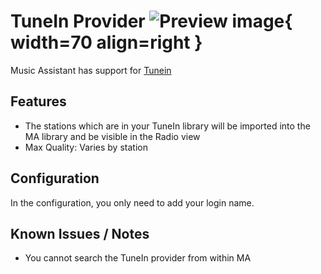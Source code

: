 # TuneIn Provider ![Preview image](../assets/icons/tunein-icon.svg){ width=70 align=right }

Music Assistant has support for [Tunein](https://tunein.com/)

## Features

- The stations which are in your TuneIn library will be imported into the MA library and be visible in the Radio view
- Max Quality: Varies by station
 
## Configuration

In the configuration, you only need to add your login name.

## Known Issues / Notes

- You cannot search the TuneIn provider from within MA
